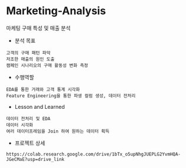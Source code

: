 # Marketing-Analysis
마케팅 구매 특성 및 매출 분석
* 분석 목표
```
고객의 구매 패턴 파악
저조한 매출의 원인 도출
캠페인 시나리오의 구매 활동성 변화 측정
```
* 수행역할
```
EDA를 통한 거래와 고객 통계 시각화
Feature Engineering을 통한 파생 컬럼 생성, 데이터 전처리
```
* Lesson and Learned
```
데이터 전처리 및 EDA
데이터 시각화
여러 데이터프레임을 Join 하여 원하는 데이터 획득
```
* 프로젝트 상세
```
https://colab.research.google.com/drive/1bTx_o5upNhgJUEPLG2YvmHQA-JGeCMaE?usp=drive_link

